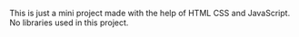 This is just a mini project made with the help of HTML CSS and JavaScript. No libraries used in this project. 
